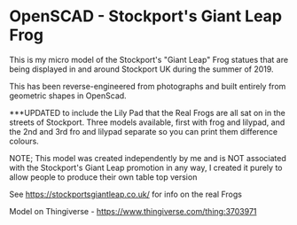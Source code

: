# OpenSCAD - Stockport's Giant Leap Frog

This is my micro model of the Stockport's "Giant Leap" Frog statues that are being displayed in and around Stockport UK during the summer of 2019.

This has been reverse-engineered from photographs and built entirely from geometric shapes in OpenScad.

***UPDATED to include the Lily Pad that the Real Frogs are all sat on in the streets of Stockport. Three models available, first with frog and lilypad, and the 2nd and 3rd fro and lilypad separate so you can print them difference colours.

NOTE; This model was created independently by me and is NOT associated with the Stockport's Giant Leap promotion in any way, I created it purely to allow people to produce their own table top version

See https://stockportsgiantleap.co.uk/ for info on the real Frogs

Model on Thingiverse - https://www.thingiverse.com/thing:3703971
